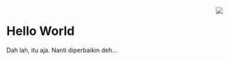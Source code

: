 <img align="right" src="https://github-readme-stats.vercel.app/api?username=skymunn&title_color=333&text_color=777&show_icons=true&icon_color=333">

# Hello World

Dah lah, itu aja. Nanti diperbaikin deh...
